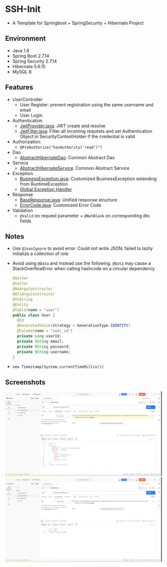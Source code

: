 # SSH-Init

- A Template for Springboot + SpringSecurity + Hibernate Project

## Environment

- Java 1.8
- Spring Boot 2.7.14
- Spring Security 2.7.14
- Hibernate 5.6.15
- MySQL 8

## Features

- UserController
  - User Register: prevent registration using the same username and email
  - User Login
- Authentication
  - [JwtProvider.java](src%2Fmain%2Fjava%2Fcom%2Fexample%2FSSH_Init%2Fsecurity%2FJwtProvider.java): JWT create and
    resolve
  - [JwtFilter.java](src%2Fmain%2Fjava%2Fcom%2Fexample%2FSSH_Init%2Fsecurity%2FJwtFilter.java): Filter all incoming
    requests and set Authentication Object in SecurityContextHolder if the credential is valid
- Authorization:
  - `@PreAuthorize("hasAuthority('read')")`
- Dao
  - [AbstractHibernateDao](src%2Fmain%2Fjava%2Fcom%2Fexample%2FSSH_Init%2Fdao%2FAbstractHibernateDao.java): Common
    Abstract Dao
- Service
  - [AbstractHibernateService](src%2Fmain%2Fjava%2Fcom%2Fexample%2FSSH_Init%2Fservice%2FAbstractHibernateService.java):
    Common Abstract Service
- Exception
  - [BusinessException.java](src%2Fmain%2Fjava%2Fcom%2Fexample%2FSSH_Init%2Fexception%2FBusinessException.java):
    Customized BusinessException extending from RuntimeException
  - [Global Exception Handler](src%2Fmain%2Fjava%2Fcom%2Fexample%2FSSH_Init%2Fexception%2FMyExceptionHandler.java)
- Response
  - [BaseResponse.java](src%2Fmain%2Fjava%2Fcom%2Fexample%2FSSH_Init%2Fdto%2FBaseResponse.java): Unified response
    structure
  - [ErrorCode.java](src%2Fmain%2Fjava%2Fcom%2Fexample%2FSSH_Init%2Fdto%2FErrorCode.java): Customized Error Code
- Validation
  - `@Valid` on request parameter + `@NotBlank` on corresponding dto fields

## Notes

- Use `@JsonIgnore` to avoid error: Could not write JSON: failed to lazily initialize a collection of role
- Avoid using `@Data` and instead use the following. `@Data` may cause a StackOverflowError when calling hashcode on a
  circular dependency

  ```java
  @Getter
  @Setter
  @NoArgsConstructor
  @AllArgsConstructor
  @ToString
  @Entity
  @Table(name = "user")
  public class User {
    @Id
    @GeneratedValue(strategy = GenerationType.IDENTITY)
    @Column(name = "user_id")
    private Long userId;
    private String email;
    private String password;
    private String username;
  }
  ```

- `new Timestamp(System.currentTimeMillis())`

## Screenshots

![Authorized_Result.png](assets/Authorized_Result.png)
![Unauthorized_Result.png](assets/Unauthorized_Result.png)
